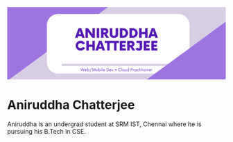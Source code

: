 <div style="text-align:center;"><img src="https://raw.githubusercontent.com/ruddha2001/ruddha2001/master/assets/images/github-header.png"></div>
<h1>Aniruddha Chatterjee</h1>
<p>Aniruddha is an undergrad student at SRM IST, Chennai where he is pursuing his B.Tech in CSE.</p>
